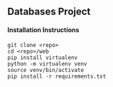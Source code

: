 ## Databases Project

#### Installation Instructions
```
git clone <repo>
cd <repo>/web
pip install virtualenv
python -m virtualenv venv
source venv/bin/activate
pip install -r requirements.txt
```
